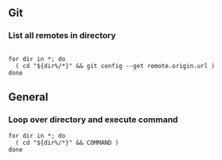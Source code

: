 ## Git
### List all remotes in directory
```

for dir in *; do
  ( cd "${dir%/*}" && git config --get remote.origin.url )
done
```

## General
### Loop over directory and execute command
```
for dir in *; do
  ( cd "${dir%/*}" && COMMAND )
done
```
<!--stackedit_data:
eyJoaXN0b3J5IjpbMTg2NzQ3Mjc0OCwxMzExNDMyNDY1XX0=
-->